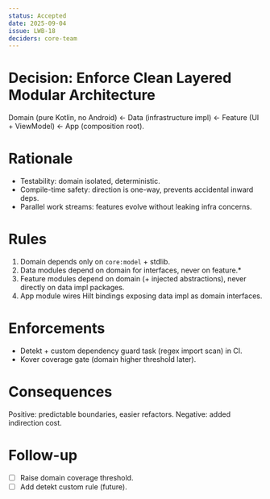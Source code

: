 ```yaml
---
status: Accepted
date: 2025-09-04
issue: LWB-18
deciders: core-team
---
```


# Decision: Enforce Clean Layered Modular Architecture

Domain (pure Kotlin, no Android) <- Data (infrastructure impl) <- Feature (UI + ViewModel) <- App (composition root).

# Rationale
- Testability: domain isolated, deterministic.
- Compile-time safety: direction is one-way, prevents accidental inward deps.
- Parallel work streams: features evolve without leaking infra concerns.

# Rules
1. Domain depends only on `core:model` + stdlib.
2. Data modules depend on domain for interfaces, never on feature.*
3. Feature modules depend on domain (+ injected abstractions), never directly on data impl packages.
4. App module wires Hilt bindings exposing data impl as domain interfaces.

# Enforcements
- Detekt + custom dependency guard task (regex import scan) in CI.
- Kover coverage gate (domain higher threshold later).

# Consequences
Positive: predictable boundaries, easier refactors. Negative: added indirection cost.

# Follow-up
- [ ] Raise domain coverage threshold.
- [ ] Add detekt custom rule (future).
